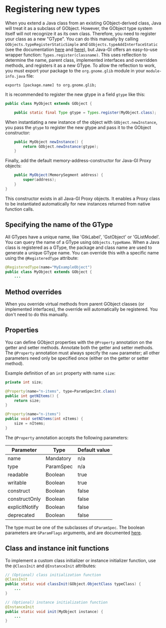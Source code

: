 # Registering new types

When you extend a Java class from an existing GObject-derived class, Java will treat it as a subclass of GObject. However, the GObject type system itself will not recognize it as its own class. Therefore, you need to register your class as a new "GType". You can do this manually by calling `GObjects.typeRegisterStaticSimple` and `GObjects.typeAddInterfaceStatic` (see the documentation [here](https://docs.gtk.org/gobject/func.type_register_static_simple.html) and [here](https://docs.gtk.org/gobject/func.type_add_interface_static.html)), but Java-GI offers an easy-to-use wrapper function: `Types.register(classname)`. This uses reflection to determine the name, parent class, implemented interfaces and overridden methods, and registers it as a new GType. To allow the reflection to work, you must export your package to the `org.gnome.glib` module in your `module-info.java` file:

```
exports [package.name] to org.gnome.glib;
```

It is recommended to register the new gtype in a field `gtype` like this:

```java
public class MyObject extends GObject {

    public static final Type gtype = Types.register(MyObject.class);
```

When instantiating a new instance of the object with `GObject.newInstance`, you pass the `gtype` to register the new gtype and pass it to the GObject constructor:

```java
    public MyObject newInstance() {
        return GObject.newInstance(gtype);
    }
```

Finally, add the default memory-address-constructor for Java-GI Proxy objects:

```java
    public MyObject(MemorySegment address) {
        super(address);
    }
}
```

This constructor exists in all Java-GI Proxy objects. It enables a Proxy class to be instantiated automatically for new instances returned from native function calls.

## Specifying the name of the GType

All GTypes have a unique name, like 'GtkLabel', 'GstObject' or 'GListModel'. You can query the name of a GType using `GObjects.typeName`. When a Java class is registered as a GType, the package and class name are used to generate a unique GType name. You can override this with a specific name using the `@RegisteredType` attribute:

```java
@RegisteredType(name="MyExampleObject")
public class MyObject extends GObject {
    ...
```

## Method overrides

When you override virtual methods from parent GObject classes (or implemented interfaces), the override will automatically be registered. You don't need to do this manually.

## Properties

You can define GObject properties with the `@Property` annotation on the getter and setter methods. Annotate both the getter and setter methods. The `@Property` annotation must always specify the `name` parameter; all other parameters need only be specified once (either on the getter or setter method).

Example definition of an `int` property with name `size`:

```java
private int size;

@Property(name="n-items", type=ParamSpecInt.class)
public int getNItems() {
    return size;
}

@Property(name="n-items")
public void setNItems(int nItems) {
    size = nItems;
}
```

The `@Property` annotation accepts the following parameters:

| Parameter      | Type      | Default value |
|----------------|-----------|---------------|
| name           | Mandatory | n/a           |
| type           | ParamSpec | n/a           |
| readable       | Boolean   | true          |
| writable       | Boolean   | true          |
| construct      | Boolean   | false         |
| constructOnly  | Boolean   | false         |
| explicitNotify | Boolean   | false         |
| deprecated     | Boolean   | false         |

The type must be one of the subclasses of `GParamSpec`.  The boolean parameters are `GParamFlags` arguments, and are documented [here](https://docs.gtk.org/gobject/flags.ParamFlags.html).

## Class and instance init functions

To implement a custom class initializer or instance initializer function, use the `@ClassInit` and `@InstanceInit` attributes:

```java
// (Optional) class initialization function    
@ClassInit
public static void classInit(GObject.ObjectClass typeClass) {
    ...
}

// (Optional) instance initialization function    
@InstanceInit
public static void init(MyObject instance) {
    ...
}
```
